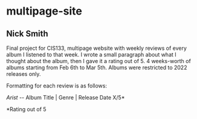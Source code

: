 # multipage-site
## Nick Smith
Final project for CIS133, multipage website with weekly reviews of every album I listened to that week. I wrote a small paragraph about what I thought about the album, then I gave it a rating out of 5. 4 weeks-worth of albums starting from Feb 6th to Mar 5th. Albums were restricted to 2022 releases only.

Formatting for each review is as follows:

*Arist* -- Album Title | Genre | Release Date X/5*

*Rating out of 5
